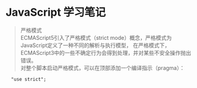 # JavaScript 学习笔记  

> 严格模式  
  ECMAScript5引入了严格模式（strict mode）概念，严格模式为JavaScript定义了一种不同的解析与执行模型，
  在严格模式下，ECMAScript3中的一些不确定行为会得到处理，并对某些不安全操作抛出错误。  
  对整个脚本启动严格模式，可以在顶部添加一个编译指示（pragma）：  
```
  "use strict";
```










